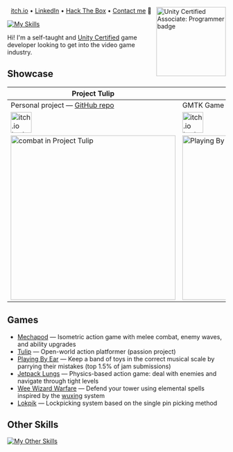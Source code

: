 [<img alt="Unity Certified Associate: Programmer badge" width="160" align="right" loading="lazy" src="https://images.credly.com/images/d1f43356-4e1e-424a-99e3-65636d7bc4fd/image.png" />][cert]

<p align="center">
   <a href="https://furkankambay.itch.io/">itch.io</a> •
   <a href="https://www.linkedin.com/in/furkankambay/">LinkedIn</a> •
   <a href="https://app.hackthebox.eu/profile/122166">Hack The Box</a> •
   <a href="mailto:contact@furkankambay.com">Contact me</a> 📨
</p>

[![My Skills][skills]](https://skillicons.dev)

Hi! I'm a self-taught and [Unity Certified][cert] game developer looking to get into the video game industry.

## Showcase

| **Project Tulip**                                                                                                                                                  | **Playing By Ear**                                                                                                                                                  |
| ------------------------------------------------------------------------------------------------------------------------------------------------------------------ | ------------------------------------------------------------------------------------------------------------------------------------------------------------------- |
| Personal project — [GitHub repo][gh-tulip]                                                                                                                         | GMTK Game Jam 2024 ([ranked top 1.5%][itch-pbe-rate])                                                                                                               |
| [<img height="48" alt="itch.io badge" loading="lazy" src="https://static.itch.io/images/badge-color.svg" />][itch-tulip]                                           | [<img height="48" alt="itch.io badge" loading="lazy" src="https://static.itch.io/images/badge-color.svg" />][itch-pbe]                                              |
| [<img width="380" alt="combat in Project Tulip" loading="lazy" src="https://img.itch.zone/aW1hZ2UvMjgyOTg2OS8xNzI4NjkzMS5naWY=/250x600/WfyqMy.gif" />][itch-tulip] | [<img width="380" alt="Playing By Ear gameplay" loading="lazy" src="https://img.itch.zone/aW1hZ2UvMjkwOTQ4OC8xNzQ2MDU3My5naWY=/original/6O6%2BL1.gif" />][itch-pbe] |

## Games

- [Mechapod][itch-mechapod] — Isometric action game with melee combat, enemy waves, and ability upgrades
- [Tulip][itch-tulip] — Open-world action platformer (passion project)
- [Playing By Ear][itch-pbe] — Keep a band of toys in the correct musical scale by parrying their mistakes (top 1.5% of jam submissions)
- [Jetpack Lungs][itch-lungs] — Physics-based action game: deal with enemies and navigate through tight levels
- [Wee Wizard Warfare][itch-www] — Defend your tower using elemental spells inspired by the [wuxing][itch-www-wuxing] system
- [Lokpik][gh-lokpik] — Lockpicking system based on the single pin picking method

## Other Skills

[![My Other Skills][skills-other]](https://skillicons.dev)

<!-- References -->
[gh-tulip]: https://furkankambay.com/tulip
[gh-lokpik]: https://furkankambay.com/lokpik
[itch-tulip]: https://furkankambay.com/tulip
[itch-mechapod]: https://furkankambay.com/mechapod
[itch-pbe]: https://furkankambay.com/pbe
[itch-pbe-rate]: https://itch.io/jam/gmtk-2024/rate/2909488
[itch-www]: https://furkankambay.com/www
[itch-www-wuxing]: https://en.wikipedia.org/wiki/Wuxing_(Chinese_philosophy)
[itch-lungs]: https://furkankambay.com/lungs
[cert]: https://www.credly.com/badges/80aec29d-fc64-4b25-b3b8-07c3d5196e08

[skills]: https://skillicons.dev/icons?i=unity,godot,git,cs,dotnet,cpp,py,js,ts,html,css
[skills-other]: https://skillicons.dev/icons?i=rider,vscode,visualstudio,github,githubactions,obsidian,blender,regex,powershell,bash,windows,linux,kali,arch,lua,qt,neovim,raspberrypi,arduino
